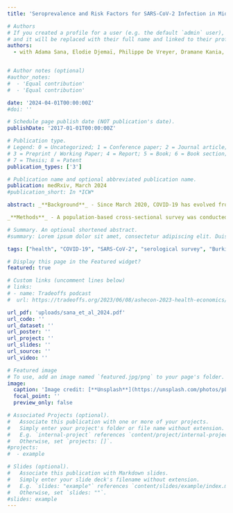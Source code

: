 ```yaml
---
title: 'Seroprevalence and Risk Factors for SARS-CoV-2 Infection in Middle-Sized Cities of Burkina Faso: A Descriptive Cross-Sectional Study'

# Authors
# If you created a profile for a user (e.g. the default `admin` user), write the username (folder name) here
# and it will be replaced with their full name and linked to their profile.
authors:
  - with Adama Sana, Elodie Djemaï, Philippe De Vreyer, Dramane Kania, Hermann Badolo and Abdramane Berthé [R&R PLOS ONE]


# Author notes (optional)
#author_notes:
#  - 'Equal contribution'
#  - 'Equal contribution'

date: '2024-04-01T00:00:00Z'
#doi: ''

# Schedule page publish date (NOT publication's date).
publishDate: '2017-01-01T00:00:00Z'

# Publication type.
# Legend: 0 = Uncategorized; 1 = Conference paper; 2 = Journal article;
# 3 = Preprint / Working Paper; 4 = Report; 5 = Book; 6 = Book section;
# 7 = Thesis; 8 = Patent
publication_types: ['3']

# Publication name and optional abbreviated publication name.
publication: medRxiv, March 2024
#publication_short: In *ICW*

abstract: _**Background**_ - Since March 2020, COVID-19 has evolved from a localized outbreak to a global pandemic. We assessed the seroprevalence of COVID-19 in three towns in the Centre Sud region of Burkina Faso. 

_**Methods**_ - A population-based cross-sectional survey was conducted in three medium-sized towns in Burkina Faso's Centre Sud region, from June to July 2021. Subjects aged 16 or over at the time of the survey were considered for this seroprevalence study. The Biosynex COVID-19 BSS rapid test was used to detect immunoglobulin G (IgG) and immunoglobulin M (IgM) against SARS-CoV-2. A standardized questionnaire was also administered to collect additional information. _**Results**_ - A total of 2449 eligible participants (age ≥ 16 years) were identified. Serological tests for COVID-19 were performed in 2155 individuals. Finally, 2143 valid tests were retained and analyzed. Out of the entire sample, 246 positive tests were observed, corresponding to a prevalence of 11.48%. Prevalence was 9.35% (58 cases) in Kombissiri, 12.86% (80 cases) in Manga and 11.99% (108 cases) in Pô. By gender, 13.37% of women (164 cases) tested positive, and 8.95% of men (82 cases). Women accounted for 66.67% of all positive test subjects. The results show a significantly higher seroprevalence in women (P = 0.007), people over 55 years old (P = 0.004), overweight or obese people (P =0.026) and those with drinking water sources at home (0.013). _**Conclusions**_ - The results of this study show that the COVID-19 virus also circulates in the population of medium-sized towns in Burkina Faso, far more than is officially reported in the country. The study also highlighted the greater vulnerability of women to the epidemic, and the challenge of access to water in the face of diseases such as COVID-19. The preventive measures put in place to fight the pandemic must take these different factors into account.

# Summary. An optional shortened abstract.
#summary: Lorem ipsum dolor sit amet, consectetur adipiscing elit. Duis posuere tellus ac convallis placerat. Proin tincidunt magna sed ex sollicitudin condimentum.

tags: ["health", "COVID-19", "SARS-CoV-2", "serological survey", "Burkina Faso"]

# Display this page in the Featured widget?
featured: true

# Custom links (uncomment lines below)
# links:
# - name: Tradeoffs podcast
#  url: https://tradeoffs.org/2023/06/08/ashecon-2023-health-economics/

url_pdf: 'uploads/sana_et_al_2024.pdf'
url_code: ''
url_dataset: ''
url_poster: ''
url_project: ''
url_slides: ''
url_source: ''
url_video: ''

# Featured image
# To use, add an image named `featured.jpg/png` to your page's folder.
image:
  caption: 'Image credit: [**Unsplash**](https://unsplash.com/photos/pLCdAaMFLTE)'
  focal_point: ''
  preview_only: false

# Associated Projects (optional).
#   Associate this publication with one or more of your projects.
#   Simply enter your project's folder or file name without extension.
#   E.g. `internal-project` references `content/project/internal-project/index.md`.
#   Otherwise, set `projects: []`.
#projects:
#  - example

# Slides (optional).
#   Associate this publication with Markdown slides.
#   Simply enter your slide deck's filename without extension.
#   E.g. `slides: "example"` references `content/slides/example/index.md`.
#   Otherwise, set `slides: ""`.
#slides: example
---
```


